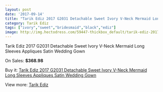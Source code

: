 ```yaml
---
layout: post
date: '2017-09-14'
title: "Tarik Ediz 2017 G2031 Detachable Sweet Ivory V-Neck Mermaid Long Sleeves Appliques Satin Wedding Gown"
category: Tarik Ediz
tags: ["ivory","sweet","bridesmaid","black","ediz"]
image: http://img.hectodress.com/59447-thickbox_default/tarik-ediz-2017-g2031-detachable-sweet-ivory-v-neck-mermaid-long-sleeves-appliques-satin-wedding-gown.jpg
---
```

Tarik Ediz 2017 G2031 Detachable Sweet Ivory V-Neck Mermaid Long Sleeves Appliques Satin Wedding Gown

On Sales: **$368.98**
<a href="https://www.hectodress.com/tarik-ediz/18889-tarik-ediz-2017-g2031-detachable-sweet-ivory-v-neck-mermaid-long-sleeves-appliques-satin-wedding-gown.html"><amp-img layout="responsive" width="600" height="600" src="//img.hectodress.com/59447-thickbox_default/tarik-ediz-2017-g2031-detachable-sweet-ivory-v-neck-mermaid-long-sleeves-appliques-satin-wedding-gown.jpg" alt="Tarik Ediz 2017 G2031 Detachable Sweet Ivory V-Neck Mermaid Long Sleeves Appliques Satin Wedding Gown 0" /></a>
<a href="https://www.hectodress.com/tarik-ediz/18889-tarik-ediz-2017-g2031-detachable-sweet-ivory-v-neck-mermaid-long-sleeves-appliques-satin-wedding-gown.html"><amp-img layout="responsive" width="600" height="600" src="//img.hectodress.com/59449-thickbox_default/tarik-ediz-2017-g2031-detachable-sweet-ivory-v-neck-mermaid-long-sleeves-appliques-satin-wedding-gown.jpg" alt="Tarik Ediz 2017 G2031 Detachable Sweet Ivory V-Neck Mermaid Long Sleeves Appliques Satin Wedding Gown 1" /></a>
<a href="https://www.hectodress.com/tarik-ediz/18889-tarik-ediz-2017-g2031-detachable-sweet-ivory-v-neck-mermaid-long-sleeves-appliques-satin-wedding-gown.html"><amp-img layout="responsive" width="600" height="600" src="//img.hectodress.com/59448-thickbox_default/tarik-ediz-2017-g2031-detachable-sweet-ivory-v-neck-mermaid-long-sleeves-appliques-satin-wedding-gown.jpg" alt="Tarik Ediz 2017 G2031 Detachable Sweet Ivory V-Neck Mermaid Long Sleeves Appliques Satin Wedding Gown 2" /></a>

Buy it: [Tarik Ediz 2017 G2031 Detachable Sweet Ivory V-Neck Mermaid Long Sleeves Appliques Satin Wedding Gown](https://www.hectodress.com/tarik-ediz/18889-tarik-ediz-2017-g2031-detachable-sweet-ivory-v-neck-mermaid-long-sleeves-appliques-satin-wedding-gown.html "Tarik Ediz 2017 G2031 Detachable Sweet Ivory V-Neck Mermaid Long Sleeves Appliques Satin Wedding Gown")

View more: [Tarik Ediz](https://www.hectodress.com/370-tarik-ediz "Tarik Ediz")